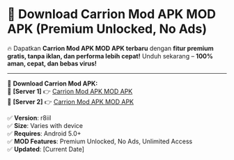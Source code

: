 # 🚀 Download Carrion Mod APK MOD APK (Premium Unlocked, No Ads)  

🔥 Dapatkan **Carrion Mod APK MOD APK terbaru** dengan **fitur premium gratis, tanpa iklan, dan performa lebih cepat!** Unduh sekarang – **100% aman, cepat, dan bebas virus!**  

---


🔽 **Download Carrion Mod APK:**  
🔹 **[Server 1]** 👉 [Carrion Mod APK MOD APK](https://apkcomod.com?title=Carrion_Mod_APK)  
🔹 **[Server 2]** 👉 [Carrion Mod APK MOD APK](https://apkcomod.com?title=Carrion_Mod_APK)  


✅ **Version**: r8iil  
✅ **Size**: Varies with device  
✅ **Requires**: Android 5.0+  
✅ **MOD Features**: Premium Unlocked, No Ads, Unlimited Access  
✅ **Updated**: [Current Date]  